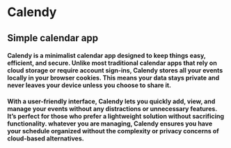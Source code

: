 # Calendy
## Simple calendar app
#### Calendy is a minimalist calendar app designed to keep things easy, efficient, and secure. Unlike most traditional calendar apps that rely on cloud storage or require account sign-ins, Calendy stores all your events locally in your browser cookies. This means your data stays private and never leaves your device unless you choose to share it.

#### With a user-friendly interface, Calendy lets you quickly add, view, and manage your events without any distractions or unnecessary features. It’s perfect for those who prefer a lightweight solution without sacrificing functionality. whatever you are managing, Calendy ensures you have your schedule organized without the complexity or privacy concerns of cloud-based alternatives.
